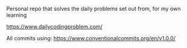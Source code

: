Personal repo that solves the daily problems set out from, for my own learning

https://www.dailycodingproblem.com/

All commits using:
https://www.conventionalcommits.org/en/v1.0.0/
